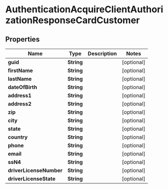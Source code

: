 

# AuthenticationAcquireClientAuthorizationResponseCardCustomer


## Properties

| Name | Type | Description | Notes |
|------------ | ------------- | ------------- | -------------|
|**guid** | **String** |  |  [optional] |
|**firstName** | **String** |  |  [optional] |
|**lastName** | **String** |  |  [optional] |
|**dateOfBirth** | **String** |  |  [optional] |
|**address1** | **String** |  |  [optional] |
|**address2** | **String** |  |  [optional] |
|**zip** | **String** |  |  [optional] |
|**city** | **String** |  |  [optional] |
|**state** | **String** |  |  [optional] |
|**country** | **String** |  |  [optional] |
|**phone** | **String** |  |  [optional] |
|**email** | **String** |  |  [optional] |
|**ssN4** | **String** |  |  [optional] |
|**driverLicenseNumber** | **String** |  |  [optional] |
|**driverLicenseState** | **String** |  |  [optional] |



